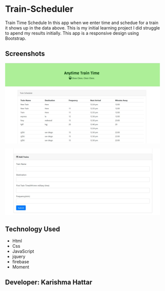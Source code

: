 # Train-Scheduler

Train Time Schedule
In this app when we enter time and schedue for a train it shows up in the data above.
This is my initial learning project I did struggle to apend my results initially.
This app is a responsive design using Bootstrap.

## Screenshots
![ Train-Scheduler! ](https://github.com/kaur1081/Train-Scheduler-/blob/master/bgscreen1.jpg)


![ Train-Scheduler! ](https://github.com/kaur1081/Train-Scheduler-/blob/master/screen%202.jpg)

## Technology Used
- Html
- Css
- JavaScript
- jquery
- firebase
- Moment

## Developer: Karishma Hattar
